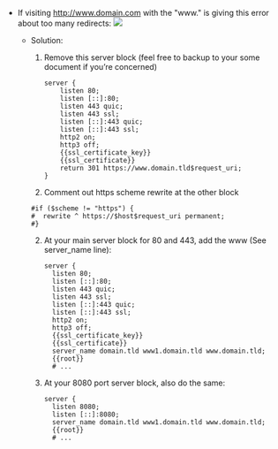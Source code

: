 

- If visiting http://www.domain.com with the "www." is giving this error about too many redirects:
		![](v3Cnk6m.png)
	- Solution:
		1. Remove this server block (feel free to backup to your some document if you’re concerned)
			```
			server {  
				listen 80;  
				listen [::]:80;  
				listen 443 quic;  
				listen 443 ssl;  
				listen [::]:443 quic;  
				listen [::]:443 ssl;  
				http2 on;  
				http3 off;  
				{{ssl_certificate_key}}  
				{{ssl_certificate}}  
				return 301 https://www.domain.tld$request_uri;  
			}
			```
		1. Comment out https scheme rewrite at the other block
		```
		#if ($scheme != "https") {  
		#  rewrite ^ https://$host$request_uri permanent;  
		#}  
		```
		
		2. At your main server block for 80 and 443, add the www (See server_name line):
			```
			server {  
			  listen 80;  
			  listen [::]:80;  
			  listen 443 quic;  
			  listen 443 ssl;  
			  listen [::]:443 quic;  
			  listen [::]:443 ssl;  
			  http2 on;  
			  http3 off;  
			  {{ssl_certificate_key}}  
			  {{ssl_certificate}}  
			  server_name domain.tld www1.domain.tld www.domain.tld;  
			  {{root}}
			  # ...
			```

		3. At your 8080 port server block, also do the same:
			```
			server {  
			  listen 8080;  
			  listen [::]:8080;  
			  server_name domain.tld www1.domain.tld www.domain.tld;  
			  {{root}} 
			  # ...
			```
